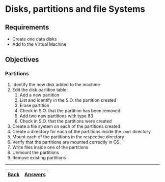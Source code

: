 # Disks, partitions and file Systems

## Requirements

* Create one data disks
* Add to the Virtual Machine

## Objectives

### Partitions

1. Identify the new disk added to the machine
2. Edit the disk partition table:
    1. Add a new partition
    2. List and identify in the S.O. the partition created
    3. Erase partition
    4. Check in S.O. that the partition has been removed
    5. Add two new partitions with type 83
    6. Check in S.O. that the partitions were created
3. Create a file system on each of the partitions created
4. Create a directory for each of the partitions inside the `/mnt` directory
5. Mount each of the partitions in the respective directory
6. Verify that the partitions are mounted correctly in OS.
7. Write files inside one of the partitions
8. Unmount the partitions
9. Remove existing partitions

---

[Back](/README.md)| [Answers](https://github.com/ricmmartins/fasthack-linux-answers/blob/main/challenges/lab-disks.md) | 
:----- |:-----



